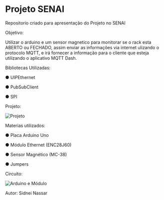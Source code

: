 # Projeto SENAI

Repositorio criado para apresentação do Projeto no SENAI

Objetivo:

Utilizar o arduino e um sensor magnetico para monitorar se o rack esta ABERTO ou FECHADO, assim enviar as informações via internet ulizando o protocolo MQTT, e irá fornecer a informação para o cliente que esteja utilizando o aplicativo MQTT Dash.


Bibliotecas Utilizadas:

● UIPEthernet

● PubSubClient

● SPI 

Projeto:


![Projeto](https://user-images.githubusercontent.com/78084609/106892160-6fcc0280-66ca-11eb-96c9-ed1cc4e19a2e.png)


Materias utilizados: 

● Placa Arduino Uno

● Módulo Ethernet (ENC28J60)

● Sensor Magnético (MC-38)

● Jumpers


Circuito:


![Arduino e Módulo](https://user-images.githubusercontent.com/78084609/106892693-2fb94f80-66cb-11eb-9aa0-3e5a4e6781a1.png)


Autor: Sidnei Nassar




